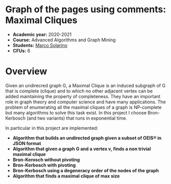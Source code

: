 # Graph of the pages using comments: Maximal Cliques

- **Academic year:** 2020-2021
- **Course:** Advanced Algorithms and Graph Mining
- **Students:** [Marco Solarino](https://github.com/MarcoSolarino)
- **CFUs:** 6

# Overview
Given an undirecred graph G, a Maximal Clique is an induced subgraph of G that is complete (clique) and to which no other adjacent vertex can be added maintaining the property of completeness. They have an important role in graph theory and computer science and have many applications. The problem of enumerating all the maximal cliques of a graph is NP-complete but many algorithms to solve this task exist. In this project I choose Bron-Kerbosch (and two variants) that runs in exponential time.

In particular in this project are implemented:
- **Algorithm that builds an undirected graph given a subset of OEIS® in JSON format**
- **Algorithm that given a graph G and a vertex v, finds a non trivial maximal clique**
- **Bron-Kerosch without pivoting**
- **Bron-Kerbosch with pivoting**
- **Bron-Kerbosch using a degeneracy order of the nodes of the graph**
- **Algorithm that finds a maximal clique of max size**
